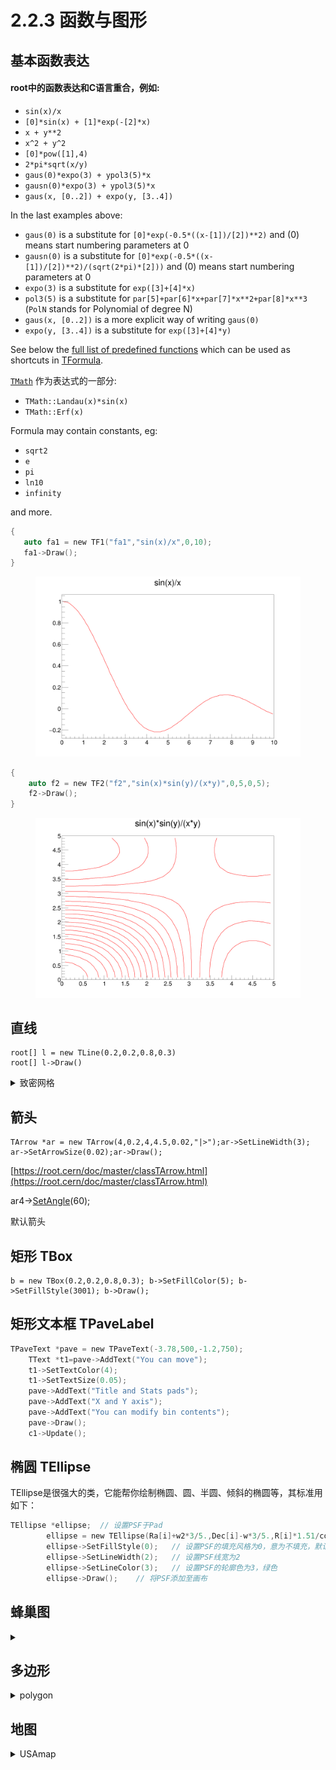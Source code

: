 # 2.2.3 函数与图形

## 基本函数表达

#### root中的函数表达和C语言重合，例如:

* `sin(x)/x`
* `[0]*sin(x) + [1]*exp(-[2]*x)`
* `x + y**2`
* `x^2 + y^2`
* `[0]*pow([1],4)`
* `2*pi*sqrt(x/y)`
* `gaus(0)*expo(3) + ypol3(5)*x`
* `gausn(0)*expo(3) + ypol3(5)*x`
* `gaus(x, [0..2]) + expo(y, [3..4])`

In the last examples above:

* `gaus(0)` is a substitute for `[0]*exp(-0.5*((x-[1])/[2])**2)` and (0) means start numbering parameters at 0
* `gausn(0)` is a substitute for `[0]*exp(-0.5*((x-[1])/[2])**2)/(sqrt(2*pi)*[2]))` and (0) means start numbering parameters at 0
* `expo(3)` is a substitute for `exp([3]+[4]*x)`
* `pol3(5)` is a substitute for `par[5]+par[6]*x+par[7]*x**2+par[8]*x**3` (`PolN` stands for Polynomial of degree N)
* `gaus(x, [0..2])` is a more explicit way of writing `gaus(0)`
* `expo(y, [3..4])` is a substitute for `exp([3]+[4]*y)`

See below the [full list of predefined functions](https://root.cern/doc/master/classTFormula.html#FormulaFuncs) which can be used as shortcuts in [TFormula](https://root.cern/doc/master/classTFormula.html).

[`TMath`](https://root.cern/doc/master/namespaceTMath.html) 作为表达式的一部分:

* `TMath::Landau(x)*sin(x)`
* `TMath::Erf(x)`

Formula may contain constants, eg:

* `sqrt2`
* `e`
* `pi`
* `ln10`
* `infinity`

and more.



```c
{
   auto fa1 = new TF1("fa1","sin(x)/x",0,10);
   fa1->Draw();
}
```

<figure><img src="../.gitbook/assets/pict1_TF1_001.png" alt="" width="563"><figcaption></figcaption></figure>





```c
{
    auto f2 = new TF2("f2","sin(x)*sin(y)/(x*y)",0,5,0,5);
    f2->Draw();
}
```

<figure><img src="../.gitbook/assets/pict1_TF2_001.png" alt="" width="563"><figcaption></figcaption></figure>



## 直线

```
root[] l = new TLine(0.2,0.2,0.8,0.3)
root[] l->Draw()
```

<details>

<summary>致密网格</summary>

```c
void DrawGrid(TString t, Int_t ngx, Int_t ngy)
{
   Double_t x1 = -10;
   Double_t x2 = 20;
   Double_t y1 = 10;
   Double_t y2 = 40;
   Double_t xs = (x2-x1)/ngx;
   Double_t ys = (y2-y1)/ngy;
   Int_t i;

   TH1F *h = gPad->DrawFrame(x1, y1, x2, y2);
   h->GetXaxis()->SetNdivisions(20);
   h->GetYaxis()->SetNdivisions(20);
   h->GetYaxis()->SetTickLength(0.);
   h->GetXaxis()->SetTickLength(0.);
   h->GetXaxis()->SetLabelSize(0.025);
   h->GetYaxis()->SetLabelSize(0.025);
   h->SetTitle(t.Data());
   gPad-> Update();

   TLine l;
   l.SetLineColor(kGray);
   Double_t x = x1+xs;
   for (i = 0; i<ngx-1; i++) {
      l.DrawLine(x,y1,x,y2);
      x = x + xs;
   }

   Double_t y = y1+xs;
   for (i = 0; i<ngy-1; i++) {
      l.DrawLine(x1,y,x2,y);
      y = y +ys;
   }
}

void ofirar()
{
   TCanvas *c = new TCanvas("c","c", 800, 800);

   Double_t x[10] = {1.,2.,3.,4.,5.,-1.,-2.,-6.,-7.,-8.};
   Double_t y[10] = {21.,21.,23.,34.,35.,21.,22.,36.,37.,28.};
   TGraph *before = new TGraph(10, x, y);
   before->SetTitle("Before");
   before->SetMarkerStyle(kFullCircle);
   before->SetMarkerColor(kBlue);
   DrawGrid("Before/After plot", 100, 100);
   before->Draw("P");

//   Double_t a[10] = {-1.,2.,-3.,4.,-5.,1.,2.,-6.,7.,-8.};
//   Double_t b[10] = {25.,24.,22.,31.,32.,27.,23.,35.,38.,22.};
   Double_t a[10] = {-1.,2.,-3.,4.,-5.,1.,2.,-6.,7.,-8.};
   Double_t b[10] = {25.,24.,22.,31.,32.,27.,23.,35.,38.,22.};
   TGraph *after = new TGraph(10, a, b);
   after->SetMarkerStyle(kFullCircle);
   after->SetMarkerColor(kRed);
   after->Draw("P");
}
```

</details>



## 箭头

```
TArrow *ar = new TArrow(4,0.2,4,4.5,0.02,"|>");ar->SetLineWidth(3); ar->SetArrowSize(0.02);ar->Draw();
```

[https://root.cern/doc/master/classTArrow.html](https://root.cern/doc/master/classTArrow.html)

ar4->[SetAngle](https://root.cern/doc/master/classTArrow.html#ad886bbbcd364d46c38db01fa91080ca5)(60);



默认箭头





## 矩形 TBox

```
b = new TBox(0.2,0.2,0.8,0.3); b->SetFillColor(5); b->SetFillStyle(3001); b->Draw();
```



## 矩形文本框 TPaveLabel

```c
TPaveText *pave = new TPaveText(-3.78,500,-1.2,750);
	TText *t1=pave->AddText("You can move");
	t1->SetTextColor(4);
	t1->SetTextSize(0.05);
	pave->AddText("Title and Stats pads");
	pave->AddText("X and Y axis");
	pave->AddText("You can modify bin contents");
	pave->Draw();
	c1->Update();
```



## 椭圆 TEllipse

TEllipse是很强大的类，它能帮你绘制椭圆、圆、半圆、倾斜的椭圆等，其标准用如下：

```c
TEllipse *ellipse;  // 设置PSF于Pad
        ellipse = new TEllipse(Ra[i]+w2*3/5.,Dec[i]-w*3/5.,R[i]*1.51/cos(Dec[i]/57.3),R[i]*1.51,0,270,60);   // TEllipse(椭圆在Pad中的横坐标,纵坐标,长轴,短轴,phimax,phimin,theta)
        ellipse->SetFillStyle(0);   // 设置PSF的填充风格为0，意为不填充，默认不填充
        ellipse->SetLineWidth(2);   // 设置PSF线宽为2
        ellipse->SetLineColor(3);   // 设置PSF的轮廓色为3，绿色
        ellipse->Draw();    // 将PSF添加至画布

```



## 蜂巢图

<details>

<summary></summary>

```c
void th2polyHoneycomb(){
   TCanvas *C = new TCanvas("C", "C", 1200, 600);
   C->Divide(2,1);
 
   TH2Poly *hc1 = new TH2Poly();
   hc1->Honeycomb(0, 0, .1, 5, 5);
   hc1->SetTitle("Option V (default)");
   hc1->SetStats(0);
   hc1->Fill(.1, .1, 15.);
   hc1->Fill(.4, .4, 10.);
   hc1->Fill(.5, .5, 20.);
 
   TH2Poly *hc2 = new TH2Poly();
   hc2->Honeycomb(0, 0, .1, 5, 5, "h");
   hc2->SetTitle("Option H");
   hc2->SetStats(0);
   hc2->Fill(.1, .1, 15.);
   hc2->Fill(.4, .4, 10.);
   hc2->Fill(.5, .5, 20.);
 
   C->cd(1)->SetGrid();
   hc1->Draw("colz L");
   C->cd(2)->SetGrid();
   hc2->Draw("colz L");
}
```

</details>



## 多边形

<details>

<summary>polygon</summary>

```c
{
   Double_t x[5] = {.2,.6,.7,.25,.2};
   Double_t y[5] = {.5,.1,.9,.7,.5};
   TPolyLine *pline = new TPolyLine(5,x,y);
   pline->SetFillColor(38);
   pline->SetLineColor(2);
   pline->SetLineWidth(4);
   pline->Draw("f");
   pline->Draw();
}
```

</details>



## 地图

<details>

<summary>USAmap</summary>

```csharp
void th2polyUSA()
{
   Int_t i, bin;
   const Int_t nx = 48;
   const char *states [nx] = {
      "alabama",      "arizona",        "arkansas",       "california",
      "colorado",     "connecticut",    "delaware",       "florida",
      "georgia",      "idaho",          "illinois",       "indiana",
      "iowa",         "kansas",         "kentucky",       "louisiana",
      "maine",        "maryland",       "massachusetts",  "michigan",
      "minnesota",    "mississippi",    "missouri",       "montana",
      "nebraska",     "nevada",         "new_hampshire",  "new_jersey",
      "new_mexico",   "new_york",       "north_carolina", "north_dakota",
      "ohio",         "oklahoma",       "oregon",         "pennsylvania",
      "rhode_island", "south_carolina", "south_dakota",   "tennessee",
      "texas",        "utah",           "vermont",        "virginia",
      "washington",   "west_virginia",  "wisconsin",      "wyoming"
   };
   Double_t pop[nx] = {
    4708708, 6595778,  2889450, 36961664, 5024748,  3518288,  885122, 18537969,
    9829211, 1545801, 12910409,  6423113, 3007856,  2818747, 4314113,  4492076,
    1318301, 5699478,  6593587,  9969727, 5266214,  2951996, 5987580,   974989,
    1796619, 2643085,  1324575,  8707739, 2009671, 19541453, 9380884,   646844,
   11542645, 3687050,  3825657, 12604767, 1053209,  4561242,  812383,  6296254,
   24782302, 2784572,   621760,  7882590, 6664195,  1819777, 5654774,   544270
   };
 
   TCanvas *usa = new TCanvas("USA", "USA");
   usa->ToggleEventStatus();
   Double_t lon1 = -130;
   Double_t lon2 = -65;
   Double_t lat1 = 24;
   Double_t lat2 = 50;
   TH2Poly *p = new TH2Poly("USA","USA Population",lon1,lon2,lat1,lat2);
 
   TFile::SetCacheFileDir(".");
   TFile *f = TFile::Open("http://root.cern.ch/files/usa.root", "CACHEREAD");
 
   if (!f) {
      printf("Cannot access usa.root. Is internet working ?\n");
      return;
   }
 
   // Define the TH2Poly bins.
   TMultiGraph *mg;
   TKey *key;
   TIter nextkey(gDirectory->GetListOfKeys());
   while ((key = (TKey*)nextkey())) {
      TObject *obj = key->ReadObj();
      if (obj->InheritsFrom("TMultiGraph")) {
         mg = (TMultiGraph*)obj;
         bin = p->AddBin(mg);
      }
   }
 
   // Fill TH2Poly.
   for (i=0; i<nx; i++) p->Fill(states[i], pop[i]);
 
   gStyle->SetOptStat(11);
   p->Draw("colz textn");
}

```

</details>





